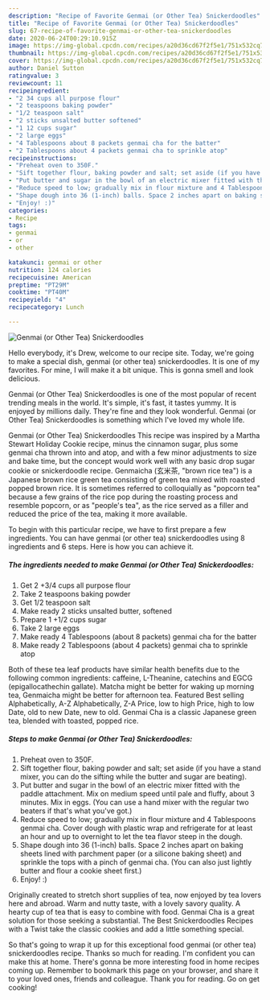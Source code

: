 ```yaml
---
description: "Recipe of Favorite Genmai (or Other Tea) Snickerdoodles"
title: "Recipe of Favorite Genmai (or Other Tea) Snickerdoodles"
slug: 67-recipe-of-favorite-genmai-or-other-tea-snickerdoodles
date: 2020-06-24T00:29:10.915Z
image: https://img-global.cpcdn.com/recipes/a20d36cd67f2f5e1/751x532cq70/genmai-or-other-tea-snickerdoodles-recipe-main-photo.jpg
thumbnail: https://img-global.cpcdn.com/recipes/a20d36cd67f2f5e1/751x532cq70/genmai-or-other-tea-snickerdoodles-recipe-main-photo.jpg
cover: https://img-global.cpcdn.com/recipes/a20d36cd67f2f5e1/751x532cq70/genmai-or-other-tea-snickerdoodles-recipe-main-photo.jpg
author: Daniel Sutton
ratingvalue: 3
reviewcount: 11
recipeingredient:
- "2 34 cups all purpose flour"
- "2 teaspoons baking powder"
- "1/2 teaspoon salt"
- "2 sticks unsalted butter softened"
- "1 12 cups sugar"
- "2 large eggs"
- "4 Tablespoons about 8 packets genmai cha for the batter"
- "2 Tablespoons about 4 packets genmai cha to sprinkle atop"
recipeinstructions:
- "Preheat oven to 350F."
- "Sift together flour, baking powder and salt; set aside (if you have a stand mixer, you can do the sifting while the butter and sugar are beating)."
- "Put butter and sugar in the bowl of an electric mixer fitted with the paddle attachment. Mix on medium speed until pale and fluffy, about 3 minutes. Mix in eggs. (You can use a hand mixer with the regular two beaters if that&#39;s what you&#39;ve got.)"
- "Reduce speed to low; gradually mix in flour mixture and 4 Tablespoons genmai cha. Cover dough with plastic wrap and refrigerate for at least an hour and up to overnight to let the tea flavor steep in the dough."
- "Shape dough into 36 (1-inch) balls. Space 2 inches apart on baking sheets lined with parchment paper (or a silicone baking sheet) and sprinkle the tops with a pinch of genmai cha. (You can also just lightly butter and flour a cookie sheet first.)"
- "Enjoy! :)"
categories:
- Recipe
tags:
- genmai
- or
- other

katakunci: genmai or other 
nutrition: 124 calories
recipecuisine: American
preptime: "PT29M"
cooktime: "PT40M"
recipeyield: "4"
recipecategory: Lunch

---
```



![Genmai (or Other Tea) Snickerdoodles](https://img-global.cpcdn.com/recipes/a20d36cd67f2f5e1/751x532cq70/genmai-or-other-tea-snickerdoodles-recipe-main-photo.jpg)

Hello everybody, it's Drew, welcome to our recipe site. Today, we're going to make a special dish, genmai (or other tea) snickerdoodles. It is one of my favorites. For mine, I will make it a bit unique. This is gonna smell and look delicious.

Genmai (or Other Tea) Snickerdoodles is one of the most popular of recent trending meals in the world. It's simple, it's fast, it tastes yummy. It is enjoyed by millions daily. They're fine and they look wonderful. Genmai (or Other Tea) Snickerdoodles is something which I've loved my whole life.

Genmai (or Other Tea) Snickerdoodles This recipe was inspired by a Martha Stewart Holiday Cookie recipe, minus the cinnamon sugar, plus some genmai cha thrown into and atop, and with a few minor adjustments to size and bake time, but the concept would work well with any basic drop sugar cookie or snickerdoodle recipe. Genmaicha (玄米茶, &#34;brown rice tea&#34;) is a Japanese brown rice green tea consisting of green tea mixed with roasted popped brown rice. It is sometimes referred to colloquially as &#34;popcorn tea&#34; because a few grains of the rice pop during the roasting process and resemble popcorn, or as &#34;people&#39;s tea&#34;, as the rice served as a filler and reduced the price of the tea, making it more available.


To begin with this particular recipe, we have to first prepare a few ingredients. You can have genmai (or other tea) snickerdoodles using 8 ingredients and 6 steps. Here is how you can achieve it.

<!--inarticleads1-->

##### The ingredients needed to make Genmai (or Other Tea) Snickerdoodles:

1. Get 2 +3/4 cups all purpose flour
1. Take 2 teaspoons baking powder
1. Get 1/2 teaspoon salt
1. Make ready 2 sticks unsalted butter, softened
1. Prepare 1 +1/2 cups sugar
1. Take 2 large eggs
1. Make ready 4 Tablespoons (about 8 packets) genmai cha for the batter
1. Make ready 2 Tablespoons (about 4 packets) genmai cha to sprinkle atop


Both of these tea leaf products have similar health benefits due to the following common ingredients: caffeine, L-Theanine, catechins and EGCG (epigallocathechin gallate). Matcha might be better for waking up morning tea, Genmaicha might be better for afternoon tea. Featured Best selling Alphabetically, A-Z Alphabetically, Z-A Price, low to high Price, high to low Date, old to new Date, new to old. Genmai Cha is a classic Japanese green tea, blended with toasted, popped rice. 

<!--inarticleads2-->

##### Steps to make Genmai (or Other Tea) Snickerdoodles:

1. Preheat oven to 350F.
1. Sift together flour, baking powder and salt; set aside (if you have a stand mixer, you can do the sifting while the butter and sugar are beating).
1. Put butter and sugar in the bowl of an electric mixer fitted with the paddle attachment. Mix on medium speed until pale and fluffy, about 3 minutes. Mix in eggs. (You can use a hand mixer with the regular two beaters if that&#39;s what you&#39;ve got.)
1. Reduce speed to low; gradually mix in flour mixture and 4 Tablespoons genmai cha. Cover dough with plastic wrap and refrigerate for at least an hour and up to overnight to let the tea flavor steep in the dough.
1. Shape dough into 36 (1-inch) balls. Space 2 inches apart on baking sheets lined with parchment paper (or a silicone baking sheet) and sprinkle the tops with a pinch of genmai cha. (You can also just lightly butter and flour a cookie sheet first.)
1. Enjoy! :)


Originally created to stretch short supplies of tea, now enjoyed by tea lovers here and abroad. Warm and nutty taste, with a lovely savory quality. A hearty cup of tea that is easy to combine with food. Genmai Cha is a great solution for those seeking a substantial. The Best Snickerdoodles Recipes with a Twist take the classic cookies and add a little something special. 

So that's going to wrap it up for this exceptional food genmai (or other tea) snickerdoodles recipe. Thanks so much for reading. I'm confident you can make this at home. There's gonna be more interesting food in home recipes coming up. Remember to bookmark this page on your browser, and share it to your loved ones, friends and colleague. Thank you for reading. Go on get cooking!
